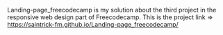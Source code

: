 Landing-page_freecodecamp is my solution about the third project in the responsive web design part of Freecodecamp. This is the project link => https://saintrick-fm.github.io/Landing-page_freecodecamp/
